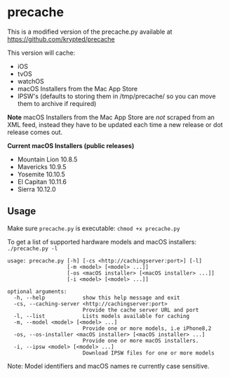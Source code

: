 # precache
This is a modified version of the precache.py available at https://github.com/krypted/precache

This version will cache:
* iOS
* tvOS
* watchOS
* macOS Installers from the Mac App Store
* IPSW's (defaults to storing them in /tmp/precache/ so you can move them to archive if required)

**Note** macOS Installers from the Mac App Store are _not_ scraped from an XML feed, instead they have to be updated each time a new release or dot release comes out.

**Current macOS Installers (public releases)**
* Mountain Lion 10.8.5
* Mavericks 10.9.5
* Yosemite 10.10.5
* El Capitan 10.11.6
* Sierra 10.12.0

## Usage
Make sure `precache.py` is executable: `chmod +x precache.py`

To get a list of supported hardware models and macOS installers: `./precache.py -l`

```
usage: precache.py [-h] [-cs <http://cachingserver:port>] [-l]
                   [-m <model> [<model> ...]]
                   [-os <macOS installer> [<macOS installer> ...]]
                   [-i <model> [<model> ...]]

optional arguments:
  -h, --help            show this help message and exit
  -cs, --caching-server <http://cachingserver:port>
                        Provide the cache server URL and port
  -l, --list            Lists models available for caching
  -m, --model <model> [<model> ...]
                        Provide one or more models, i.e iPhone8,2
  -os, --os-installer <macOS installer> [<macOS installer> ...]
                        Provide one or more macOS installers.
  -i, --ipsw <model> [<model> ...]
                        Download IPSW files for one or more models
```

Note: Model identifiers and macOS names re currently case sensitive.
